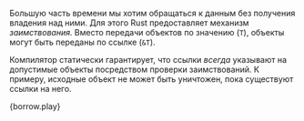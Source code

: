 Большую часть времени мы хотим обращаться к данным без получения владения над
ними. Для этого Rust предоставляет механизм *заимствования.* Вместо передачи
объектов по значению (`T`), объекты могут быть переданы по ссылке (`&T`).

Компилятор статически гарантирует, что ссылки *всегда* указывают на допустимые
объекты посредством проверки заимствований. К примеру, исходные объект не может
быть уничтожен, пока существуют ссылки на него.

{borrow.play}
